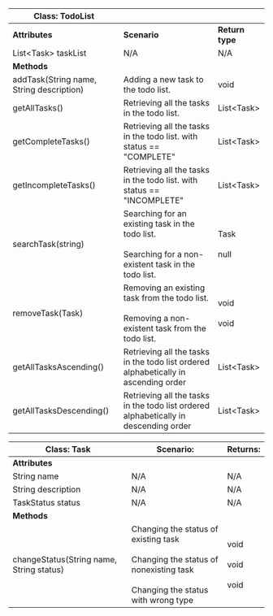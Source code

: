 | Class: TodoList                          |                                                                                                             |                  |
|------------------------------------------|-------------------------------------------------------------------------------------------------------------|------------------|
| **Attributes**                           | **Scenario**                                                                                                | **Return type**  |
| List\<Task\> taskList                    | N/A                                                                                                         | N/A              |
| **Methods**                              |                                                                                                             |                  |
| addTask(String name, String description) | Adding a new task to the todo list.                                                                         | void             |
| getAllTasks()                            | Retrieving all the tasks in the todo list.                                                                  | List\<Task\>     |
| getCompleteTasks()                       | Retrieving all the tasks in the todo list. with status == "COMPLETE"                                        | List\<Task\>     |
| getIncompleteTasks()                     | Retrieving all the tasks in the todo list. with status == "INCOMPLETE"                                      | List\<Task\>     |
| searchTask(string)                       | Searching for an existing task in the todo list.<br><br>Searching for a non-existent task in the todo list. | Task<br><br>null |
| removeTask(Task)                         | Removing an existing task from the todo list.<br><br>Removing a non-existent task from the todo list.       | void<br><br>void |
| getAllTasksAscending()                   | Retrieving all the tasks in the todo list ordered alphabetically in ascending order                         | List\<Task\>     |
| getAllTasksDescending()                  | Retrieving all the tasks in the todo list ordered alphabetically in descending order                        | List\<Task\>     |


| Class: Task                              | Scenario:                                                                                                                      | Returns:                     |
|------------------------------------------|--------------------------------------------------------------------------------------------------------------------------------|------------------------------|
| **Attributes**                           |                                                                                                                                |                              |
| String name                              | N/A                                                                                                                            | N/A                          |
| String description                       | N/A                                                                                                                            | N/A                          |
| TaskStatus status                        | N/A                                                                                                                            | N/A                          |
| **Methods**                              |                                                                                                                                |                              |
| changeStatus(String name, String status) | Changing the status of existing task<br><br>Changing the status of nonexisting task<br><br>Changing the status with wrong type | void<br><br>void<br><br>void |
